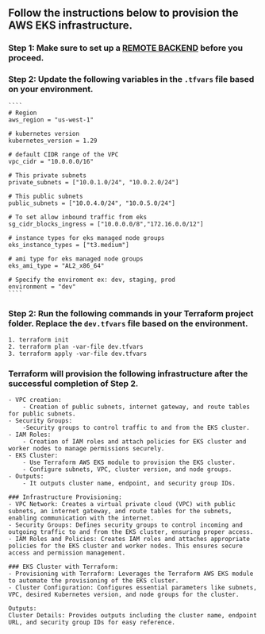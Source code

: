 ## Follow the instructions below to provision the AWS EKS infrastructure.

 ### Step 1: Make sure to set up a [REMOTE BACKEND](/infra_as_code/1.aws_ias_rb-s3-db/README.md) before you proceed.

 ### Step 2: Update the following variables in the `.tfvars` file based on your environment.
    ````
    # Region
    aws_region = "us-west-1"

    # kubernetes version
    kubernetes_version = 1.29

    # default CIDR range of the VPC
    vpc_cidr = "10.0.0.0/16"

    # This private subnets
    private_subnets = ["10.0.1.0/24", "10.0.2.0/24"]

    # This public subnets
    public_subnets = ["10.0.4.0/24", "10.0.5.0/24"]

    # To set allow inbound traffic from eks
    sg_cidr_blocks_ingress = ["10.0.0.0/8","172.16.0.0/12"]

    # instance types for eks managed node groups
    eks_instance_types = ["t3.medium"]

    # ami type for eks managed node groups
    eks_ami_type = "AL2_x86_64"

    # Specify the enviroment ex: dev, staging, prod
    environment = "dev"
    ````

### Step 2: Run the following commands in your Terraform project folder. Replace the `dev.tfvars` file based on the environment.

  ````
  1. terraform init 
  2. terraform plan -var-file dev.tfvars
  3. terraform apply -var-file dev.tfvars
  ````

### Terraform will provision the following infrastructure after the successful completion of Step 2.
````
- VPC creation:
    - Creation of public subnets, internet gateway, and route tables for public subnets.
- Security Groups:
    -Security groups to control traffic to and from the EKS cluster.
- IAM Roles:
    - Creation of IAM roles and attach policies for EKS cluster and worker nodes to manage permissions securely.
- EKS Cluster:
    - Use Terraform AWS EKS module to provision the EKS cluster.
    - Configure subnets, VPC, cluster version, and node groups.
- Outputs:
    - It outputs cluster name, endpoint, and security group IDs.
````
````
### Infrastructure Provisioning:
- VPC Network: Creates a virtual private cloud (VPC) with public subnets, an internet gateway, and route tables for the subnets, enabling communication with the internet.
- Security Groups: Defines security groups to control incoming and outgoing traffic to and from the EKS cluster, ensuring proper access.
- IAM Roles and Policies: Creates IAM roles and attaches appropriate policies for the EKS cluster and worker nodes. This ensures secure access and permission management.

### EKS Cluster with Terraform:
- Provisioning with Terraform: Leverages the Terraform AWS EKS module to automate the provisioning of the EKS cluster.
- Cluster Configuration: Configures essential parameters like subnets, VPC, desired Kubernetes version, and node groups for the cluster.

Outputs:
Cluster Details: Provides outputs including the cluster name, endpoint URL, and security group IDs for easy reference.
````